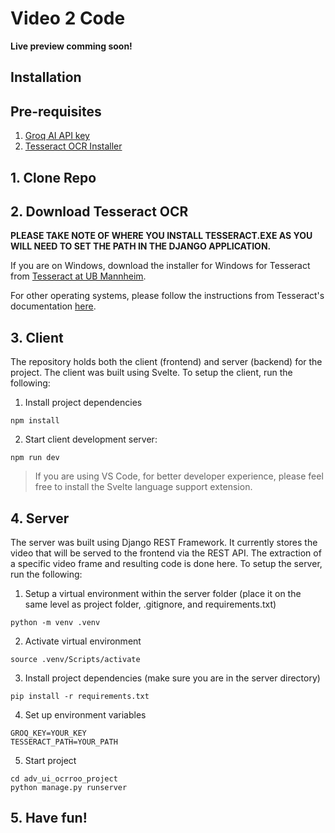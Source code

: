 # Video 2 Code

**Live preview comming soon!**

## Installation

## Pre-requisites

1. [Groq AI API key](https://groq.com/)
2. [Tesseract OCR Installer](#2-download-tesseract-ocr)

## 1. Clone Repo

## 2. Download Tesseract OCR

**PLEASE TAKE NOTE OF WHERE YOU INSTALL TESSERACT.EXE AS YOU WILL NEED TO SET THE PATH IN THE DJANGO APPLICATION.**

If you are on Windows, download the installer for Windows for Tesseract from [Tesseract at UB Mannheim](https://github.com/UB-Mannheim/tesseract/wiki).

For other operating systems, please follow the instructions from Tesseract's documentation [here](https://tesseract-ocr.github.io/tessdoc/Installation.html).

## 3. Client

The repository holds both the client (frontend) and server (backend) for the project. The client was built using Svelte. To setup the client, run the following:

1. Install project dependencies

```
npm install
```

2. Start client development server:

```
npm run dev
```

> If you are using VS Code, for better developer experience, please feel free to install the Svelte language support extension.

## 4. Server

The server was built using Django REST Framework. It currently stores the video that will be served to the frontend via the REST API. The extraction of a specific video frame and resulting code is done here. To setup the server, run the following:

1. Setup a virtual environment within the server folder (place it on the same level as project folder, .gitignore, and requirements.txt)

```
python -m venv .venv
```

2. Activate virtual environment

```
source .venv/Scripts/activate
```

3. Install project dependencies (make sure you are in the server directory)

```
pip install -r requirements.txt
```

4. Set up environment variables

```
GROQ_KEY=YOUR_KEY
TESSERACT_PATH=YOUR_PATH
```

5. Start project

```
cd adv_ui_ocrroo_project
python manage.py runserver
```

## 5. Have fun!
